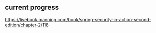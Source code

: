 ## current progress
https://livebook.manning.com/book/spring-security-in-action-second-edition/chapter-2/118
